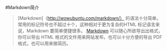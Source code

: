 
#Markdown简介
> [Markdown]（http://wowubuntu.com/markdown/） 的语法十分简单。常用的标记符号也不超过十个，这种相对于更为复杂的HTML 标记语言来说，Markdown 要简单便捷很多。
[Markdown](http://sspai.com/25137) 可以随心所欲导出出格式，你可以导出 HTML 格式的文件用来网站发布，也可以十分方便的导出 PDF 格式，也可以用来做简历。
